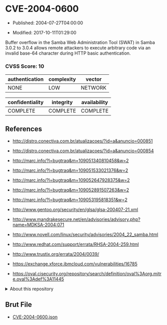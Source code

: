 # CVE-2004-0600

- Published: 2004-07-27T04:00:00

- Modified: 2017-10-11T01:29:00

Buffer overflow in the Samba Web Administration Tool (SWAT) in Samba 3.0.2 to 3.0.4 allows remote attackers to execute arbitrary code via an invalid base-64 character during HTTP basic authentication.

### CVSS Score: **10**

| authentication | complexity | vector |
| --- | --- | --- |
| NONE | LOW | NETWORK |

| confidentiality | integrity | availability |
| --- | --- | --- |
| COMPLETE | COMPLETE | COMPLETE |

## References

* http://distro.conectiva.com.br/atualizacoes/?id=a&anuncio=000851

* http://distro.conectiva.com.br/atualizacoes/?id=a&anuncio=000854

* http://marc.info/?l=bugtraq&m=109051340810458&w=2

* http://marc.info/?l=bugtraq&m=109051533021376&w=2

* http://marc.info/?l=bugtraq&m=109052647928375&w=2

* http://marc.info/?l=bugtraq&m=109052891507263&w=2

* http://marc.info/?l=bugtraq&m=109053195818351&w=2

* http://www.gentoo.org/security/en/glsa/glsa-200407-21.xml

* http://www.mandrakesecure.net/en/advisories/advisory.php?name=MDKSA-2004:071

* http://www.novell.com/linux/security/advisories/2004_22_samba.html

* http://www.redhat.com/support/errata/RHSA-2004-259.html

* http://www.trustix.org/errata/2004/0039/

* https://exchange.xforce.ibmcloud.com/vulnerabilities/16785

* https://oval.cisecurity.org/repository/search/definition/oval%3Aorg.mitre.oval%3Adef%3A11445

<details>
<summary>About this repository</summary> 

  This repository is part of the project [Live Hack CVE](https://github.com/Live-Hack-CVE). Main website can be found [www.live-hack.org](https://www.live-hack.org) 
  
  Made by [Sn0wAlice](https://github.com/Sn0wAlice) for the people that care about security and need to have a feed of the latest CVEs. Hope you enjoy it, don't forget to star the repo and follow me on [Twitter](https://twitter.com/Sn0wAlice) and [Github](https://github.com/Sn0wAlice). And that is my [personnal website](https://www.alice-snow.me/)

  - [Home Page](https://github.com/Live-Hack-CVE)
  - [Framework](https://github.com/Live-Hack-CVE/cve-framework)
  - [CVE database](https://github.com/Live-Hack-CVE/full_database)
  - [Changelog](https://github.com/Live-Hack-CVE/Changelog)
</details>

## Brut File

* [CVE-2004-0600.json](https://raw.githubusercontent.com/Live-Hack-CVE/full_database/main/cves/2004/CVE-2004-0600.json)

